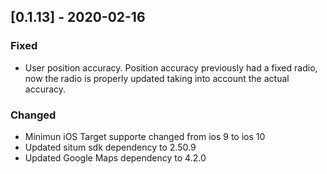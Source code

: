 ## [0.1.13] - 2020-02-16

### Fixed
* User position accuracy. Position accuracy previously had a fixed radio, now the radio is properly updated taking into account the actual accuracy.

### Changed
* Minimun iOS Target supporte changed from ios 9 to ios 10
* Updated situm sdk dependency to 2.50.9
* Updated Google Maps dependency to 4.2.0

